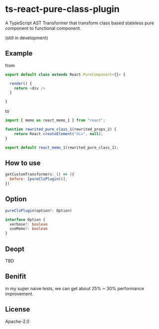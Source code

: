# ts-react-pure-class-plugin

A TypeScript AST Transformer that transform class based stateless pure component to functional component.

(still in development)

## Example

from
```typescript
export default class extends React.PureComponent<{}> {

  render() {
    return <div />
  }

}
```

to
```javascript
import { memo as react_memo_1 } from "react";

function rewrited_pure_class_1(rewrited_props_2) {
    return React.createElement("div", null);
}

export default react_memo_1(rewrited_pure_class_1);
```

## How to use
```javascript
getCustomTransformers: () => ({
  before: [pureClsPlugin()],
})
```

## Option
```typescript
pureClsPlugin(option?: Option)

interface Option {
  verbose?: boolean
  useMemo?: boolean
}
```

## Deopt
TBD

## Benifit
in my super naive tests, we can get about 25% ~ 30% performance improvement.

## License

Apache-2.0
